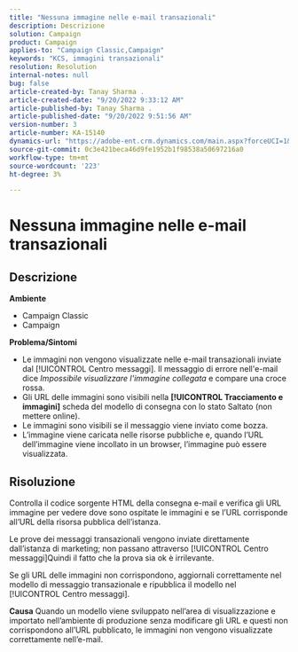 ```yaml
---
title: "Nessuna immagine nelle e-mail transazionali"
description: Descrizione
solution: Campaign
product: Campaign
applies-to: "Campaign Classic,Campaign"
keywords: "KCS, immagini transazionali"
resolution: Resolution
internal-notes: null
bug: false
article-created-by: Tanay Sharma .
article-created-date: "9/20/2022 9:33:12 AM"
article-published-by: Tanay Sharma .
article-published-date: "9/20/2022 9:51:56 AM"
version-number: 3
article-number: KA-15140
dynamics-url: "https://adobe-ent.crm.dynamics.com/main.aspx?forceUCI=1&pagetype=entityrecord&etn=knowledgearticle&id=961ae13a-c738-ed11-9db1-002248086735"
source-git-commit: 0c3e421beca46d9fe1952b1f98538a50697216a0
workflow-type: tm+mt
source-wordcount: '223'
ht-degree: 3%

---
```


# Nessuna immagine nelle e-mail transazionali

## Descrizione

<b>Ambiente</b>
- Campaign Classic
- Campaign



<b>Problema/Sintomi</b>
- Le immagini non vengono visualizzate nelle e-mail transazionali inviate dal [!UICONTROL Centro messaggi]. Il messaggio di errore nell&#39;e-mail dice *Impossibile visualizzare l&#39;immagine collegata* e compare una croce rossa.
- Gli URL delle immagini sono visibili nella <b>[!UICONTROL Tracciamento e immagini]</b> scheda del modello di consegna con lo stato Saltato (non mettere online).
- Le immagini sono visibili se il messaggio viene inviato come bozza.
- L’immagine viene caricata nelle risorse pubbliche e, quando l’URL dell’immagine viene incollato in un browser, l’immagine può essere visualizzata.



## Risoluzione






Controlla il codice sorgente HTML della consegna e-mail e verifica gli URL immagine per vedere dove sono ospitate le immagini e se l’URL corrisponde all’URL della risorsa pubblica dell’istanza.



Le prove dei messaggi transazionali vengono inviate direttamente dall’istanza di marketing; non passano attraverso [!UICONTROL Centro messaggi]Quindi il fatto che la prova sia ok è irrilevante.



Se gli URL delle immagini non corrispondono, aggiornali correttamente nel modello di messaggio transazionale e ripubblica il modello nel [!UICONTROL Centro messaggi].


<b>Causa</b>
Quando un modello viene sviluppato nell’area di visualizzazione e importato nell’ambiente di produzione senza modificare gli URL e questi non corrispondono all’URL pubblicato, le immagini non vengono visualizzate correttamente nell’e-mail.




